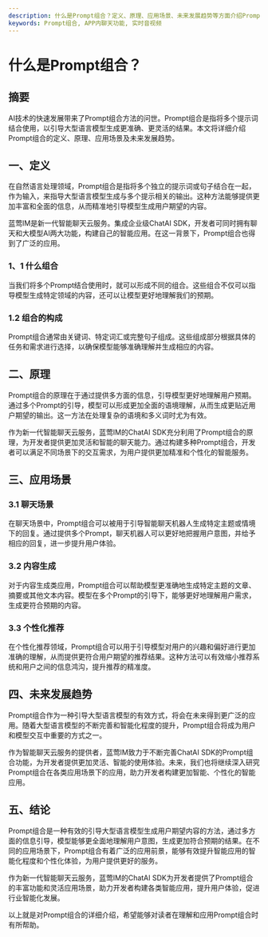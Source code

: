 ```yaml
---
description: 什么是Prompt组合？定义、原理、应用场景、未来发展趋势等方面介绍Prompt组合。
keywords: Prompt组合, APP内聊天功能, 实时音视频
---
```

# 什么是Prompt组合？

## 摘要
AI技术的快速发展带来了Prompt组合方法的问世。Prompt组合是指将多个提示词结合使用，以引导大型语言模型生成更准确、更灵活的结果。本文将详细介绍Prompt组合的定义、原理、应用场景及未来发展趋势。

## 一、定义
在自然语言处理领域，Prompt组合是指将多个独立的提示词或句子结合在一起，作为输入，来指导大型语言模型生成与多个提示相关的输出。这种方法能够提供更加丰富和全面的信息，从而精准地引导模型生成用户期望的内容。

蓝莺IM是新一代智能聊天云服务。集成企业级ChatAI SDK，开发者可同时拥有聊天和大模型AI两大功能，构建自己的智能应用。在这一背景下，Prompt组合也得到了广泛的应用。

### 1、1 什么组合
当我们将多个Prompt结合使用时，就可以形成不同的组合。这些组合不仅可以指导模型生成特定领域的内容，还可以让模型更好地理解我们的预期。

### 1.2 组合的构成
Prompt组合通常由关键词、特定词汇或完整句子组成。这些组成部分根据具体的任务和需求进行选择，以确保模型能够准确理解并生成相应的内容。

## 二、原理
Prompt组合的原理在于通过提供多方面的信息，引导模型更好地理解用户预期。通过多个Prompt的引导，模型可以形成更加全面的语境理解，从而生成更贴近用户期望的输出。这一方法在处理复杂的语境和多义词时尤为有效。

作为新一代智能聊天云服务，蓝莺IM的ChatAI SDK充分利用了Prompt组合的原理，为开发者提供更加灵活和智能的聊天能力。通过构建多种Prompt组合，开发者可以满足不同场景下的交互需求，为用户提供更加精准和个性化的智能服务。

## 三、应用场景
### 3.1 聊天场景
在聊天场景中，Prompt组合可以被用于引导智能聊天机器人生成特定主题或情境下的回复。通过提供多个Prompt，聊天机器人可以更好地把握用户意图，并给予相应的回复，进一步提升用户体验。

### 3.2 内容生成
对于内容生成类应用，Prompt组合可以帮助模型更准确地生成特定主题的文章、摘要或其他文本内容。模型在多个Prompt的引导下，能够更好地理解用户需求，生成更符合预期的内容。

### 3.3 个性化推荐
在个性化推荐领域，Prompt组合可以用于引导模型对用户的兴趣和偏好进行更加准确的理解，从而提供更符合用户期望的推荐结果。这种方法可以有效缩小推荐系统和用户之间的信息鸿沟，提升推荐的精准度。

## 四、未来发展趋势
Prompt组合作为一种引导大型语言模型的有效方式，将会在未来得到更广泛的应用。随着大型语言模型的不断完善和智能化程度的提升，Prompt组合将成为用户和模型交互中重要的方式之一。

作为智能聊天云服务的提供者，蓝莺IM致力于不断完善ChatAI SDK的Prompt组合功能，为开发者提供更加灵活、智能的使用体验。未来，我们也将继续深入研究Prompt组合在各类应用场景下的应用，助力开发者构建更加智能、个性化的智能应用。

## 五、结论
Prompt组合是一种有效的引导大型语言模型生成用户期望内容的方法，通过多方面的信息引导，模型能够更全面地理解用户意图，生成更加符合预期的结果。在不同的应用场景下，Prompt组合有着广泛的应用前景，能够有效提升智能应用的智能化程度和个性化体验，为用户提供更好的服务。

作为新一代智能聊天云服务，蓝莺IM的ChatAI SDK为开发者提供了Prompt组合的丰富功能和灵活应用场景，助力开发者构建各类智能应用，提升用户体验，促进行业智能化发展。

以上就是对Prompt组合的详细介绍，希望能够对读者在理解和应用Prompt组合时有所帮助。
